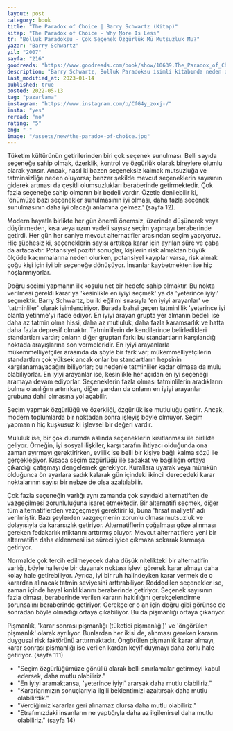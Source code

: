 ```yaml
---
layout: post
category: book
title: "The Paradox of Choice | Barry Schwartz (Kitap)"
kitap: "The Paradox of Choice - Why More Is Less"
tr: "Bolluk Paradoksu - Çok Seçenek Özgürlük Mü Mutsuzluk Mu?"
yazar: "Barry Schwartz"
yil: "2007"
sayfa: "216"
goodreads: "https://www.goodreads.com/book/show/10639.The_Paradox_of_Choice"
description: "Barry Schwartz, Bolluk Paradoksu isimli kitabında neden daha fazla seçeneğin daha fazla tatmin ve mutluluk getiremeyeceğini örneklerle açıklıyor."
last_modified_at: 2023-01-14
published: true
posted: 2022-05-13
tag: "pazarlama"
instagram: "https://www.instagram.com/p/CfG4y_zoxj-/"
insta: "yes"
reread: "no"
rating: "5"
eng: "-"
image: "/assets/new/the-paradox-of-choice.jpg"
---
```


Tüketim kültürünün getirilerinden biri çok seçenek sunulması. Belli sayıda seçeneğe sahip olmak, özerklik, kontrol ve özgürlük olarak bireylere olumlu olarak yansır. Ancak, nasıl ki bazen seçeneksiz kalmak mutsuzluğa ve tatminsizliğe neden oluyorsa; benzer şekilde mevcut seçeneklerin sayısının giderek artması da çeşitli olumsuzlukları beraberinde getirmektedir. Çok fazla seçeneğe sahip olmanın bir bedeli vardır. Özetle denilebilir ki, 'önümüze bazı seçenekler sunulmasının iyi olması, daha fazla seçenek sunulmasının daha iyi olacağı anlamına gelmez.' (sayfa 12).

Modern hayatla birlikte her gün önemli önemsiz, üzerinde düşünerek veya düşünmeden, kısa veya uzun vadeli sayısız seçim yapmayı beraberinde getirdi. Her gün her saniye mevcut alternatifler arasından seçim yapıyoruz. Hiç şüphesiz ki, seçeneklerin sayısı arttıkça karar için ayrılan süre ve çaba da artacaktır. Potansiyel pozitif sonuçlar, kişilerin risk almaktan büyük ölçüde kaçınmalarına neden olurken, potansiyel kayıplar varsa, risk almak çoğu kişi için iyi bir seçeneğe dönüşüyor. İnsanlar kaybetmekten ise hiç hoşlanmıyorlar.

Doğru seçimi yapmanın ilk koşulu net bir hedefe sahip olmaktır. Bu nokta verilmesi gerekli karar ya 'kesinlikle en iyiyi seçmek' ya da 'yeterince iyiyi' seçmektir. Barry Schwartz, bu iki eğilimi sırasıyla 'en iyiyi arayanlar' ve 'tatminliler' olarak isimlendiriyor. Burada bahsi geçen tatminlilik 'yeterince iyi olanla yetinme'yi ifade ediyor. En iyiyi arayan grupta yer almanın bedeli ise daha az tatmin olma hissi, daha az mutluluk, daha fazla karamsarlık ve hatta daha fazla depresif olmaktır. Tatminlilerin de kendilerince belirledikleri standartları vardır; onların diğer gruptan farkı bu standartların karşılandığı noktada arayışlarına son vermeleridir. En iyiyi arayanlarla mükemmelliyetçiler arasında da şöyle bir fark var; mükemmelliyetçilerin standartları çok yüksek ancak onlar bu standartların hepsinin karşılanamayacağını biliyorlar; bu nedenle tatminliler kadar olmasa da mulu olabiliyorlar. En iyiyi arayanlar ise, kesinlikle her açıdan en iyi seçeneği aramaya devam ediyorlar. Seçeneklerin fazla olması tatminlilerin aradıklarını bulma olasılığını artırırken, diğer yandan da onların en iyiyi arayanlar grubuna dahil olmasına yol açabilir.

Seçim yapmak özgürlüğü ve özerkliği, özgürlük ise mutluluğu getirir. Ancak, modern toplumlarda bir noktadan sonra işleyiş böyle olmuyor. Seçim yapmanın hiç kuşkusuz ki işlevsel bir değeri vardır. 

Mululuk ise, bir çok durumda aslında seçeneklerin kısıtlanması ile birlikte geliyor. Örneğin, iyi sosyal ilişkiler, karşı tarafın ihtiyacı olduğunda ona zaman ayırmayı gerektirirken, evlilik ise belli bir kişiye bağlı kalma sözü ile gerçekleşiyor. Kısaca seçim özgürlüğü ile sadakat ve bağlılığın ortaya çıkardığı çatışmayı dengelemek gerekiyor. Kurallara uyarak veya mümkün olduğunca ön ayarlara sadık kalarak gün içindeki ikincil derecedeki karar noktalarının sayısı bir nebze de olsa azaltılabilir. 

Çok fazla seçeneğin varlığı aynı zamanda çok sayıdaki alternatiften de vazgeçilmesi zorunluluğuna işaret etmektedir. Bir alternatifi seçmek, diğer tüm alternatiflerden vazgeçmeyi gerektirir ki, buna 'fırsat maliyeti' adı verilmiştir. Bazı şeylerden vazgeçmenin zorunlu olması mutsuzluk ve dolayısıyla da kararsızlık getiriyor. Alternatiflerin çoğalması göze alınması gereken fedakarlık miktarını arttırmış oluyor. Mevcut alternatiflere yeni bir alternatifin daha eklenmesi ise süreci iyice çıkmaza sokarak karmaşa getiriyor.

Normalde çok tercih edilmeyecek daha düşük nitelikteki bir alternatifin varlığı, böyle hallerde bir dayanak noktası işlevi görerek karar almayı daha kolay hale getirebiliyor. Ayrıca, iyi bir ruh halindeyken karar vermek de o karardan alınacak tatmin seviyesini arttırabiliyor. Reddedilen seçenekler ise, zaman içinde hayal kırıklıklarını beraberinde getiriyor. Seçenek sayısının fazla olması, beraberinde verilen kararın haklılığını gerekçelendirme sorunsalını beraberinde getiriyor. Gerekçeler o an için doğru gibi görünse de sonradan böyle olmadığı ortaya çıkabiliyor. Bu da pişmanlığı ortaya çıkarıyor. 

Pişmanlık, 'karar sonrası pişmanlığı (tüketici pişmanlığı)' ve 'öngörülen pişmanlık' olarak ayrılıyor. Bunlardan her ikisi de, alınması gereken kararın duygusal risk faktörünü arttırmaktadır. Öngörülen pişmanlık karar almayı, karar sonrası pişmanlığı ise verilen kardan keyif duymayı daha zorlu hale getiriyor. (sayfa 111)

- "Seçim özgürlüğümüze gönüllü olarak belli sınırlamalar getirmeyi kabul edersek, daha mutlu olabiliriz."
- "En iyiyi aramaktansa, 'yeterince iyiyi' ararsak daha mutlu olabiliriz."
- "Kararlarımızın sonuçlarıyla ilgili beklentimizi azaltırsak daha mutlu olabilirdik."
- "Verdiğimiz kararlar geri alınamaz olursa daha mutlu olabiliriz."
- "Etrafımızdaki insanların ne yaptığıyla daha az ilgilenirsel daha mutlu olabiliriz." (sayfa 14)
